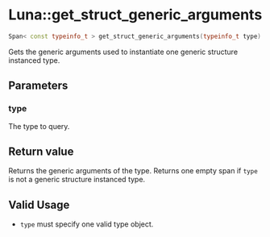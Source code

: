 # Luna::get_struct_generic_arguments

```c++
Span< const typeinfo_t > get_struct_generic_arguments(typeinfo_t type)
```

Gets the generic arguments used to instantiate one generic structure instanced type. 



## Parameters
### type
The type to query. 

## Return value
Returns the generic arguments of the type. Returns one empty span if `type` is not a generic structure instanced type. 

## Valid Usage
* `type` must specify one valid type object. 

